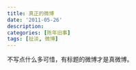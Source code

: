 ```yaml
---
title: 真正的微博
date: '2011-05-26'
description:
categories: [陈年旧事]
tags: [扯淡, 微博]
---
```


不写点什么多可惜，有标题的微博才是真微博。
